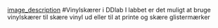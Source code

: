 [image_description](cricut-maker-3.jpeg)
#Vinylskærer i DDlab
I labbet er det muligt at bruge vinylskærer til skære vinyl ud eller til at printe og skære glistermærker
